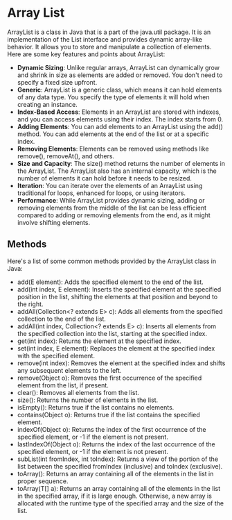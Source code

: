 # Array List

ArrayList is a class in Java that is a part of the java.util package. It is an implementation of the List interface and provides dynamic array-like behavior. It allows you to store and manipulate a collection of elements. Here are some key features and points about ArrayList:
- <b>Dynamic Sizing</b>: Unlike regular arrays, ArrayList can dynamically grow and shrink in size as elements are added or removed. You don't need to specify a fixed size upfront.
- <b>Generic</b>: ArrayList is a generic class, which means it can hold elements of any data type. You specify the type of elements it will hold when creating an instance.
- <b>Index-Based Access</b>: Elements in an ArrayList are stored with indexes, and you can access elements using their index. The index starts from 0.
- <b>Adding Elements</b>: You can add elements to an ArrayList using the add() method. You can add elements at the end of the list or at a specific index.
- <b>Removing Elements</b>: Elements can be removed using methods like remove(), removeAt(), and others.
- <b>Size and Capacity</b>: The size() method returns the number of elements in the ArrayList. The ArrayList also has an internal capacity, which is the number of elements it can hold before it needs to be resized.
- <b>Iteration</b>: You can iterate over the elements of an ArrayList using traditional for loops, enhanced for loops, or using iterators.
- <b>Performance</b>: While ArrayList provides dynamic sizing, adding or removing elements from the middle of the list can be less efficient compared to adding or removing elements from the end, as it might involve shifting elements.

 ## Methods
 Here's a list of some common methods provided by the ArrayList class in Java:
- add(E element): Adds the specified element to the end of the list.
- add(int index, E element): Inserts the specified element at the specified position in the list, shifting the elements at that position and beyond to the right.
- addAll(Collection<? extends E> c): Adds all elements from the specified collection to the end of the list.
- addAll(int index, Collection<? extends E> c): Inserts all elements from the specified collection into the list, starting at the specified index.
- get(int index): Returns the element at the specified index.
- set(int index, E element): Replaces the element at the specified index with the specified element.
- remove(int index): Removes the element at the specified index and shifts any subsequent elements to the left.
- remove(Object o): Removes the first occurrence of the specified element from the list, if present.
- clear(): Removes all elements from the list.
- size(): Returns the number of elements in the list.
- isEmpty(): Returns true if the list contains no elements.
- contains(Object o): Returns true if the list contains the specified element.
- indexOf(Object o): Returns the index of the first occurrence of the specified element, or -1 if the element is not present.
- lastIndexOf(Object o): Returns the index of the last occurrence of the specified element, or -1 if the element is not present.
- subList(int fromIndex, int toIndex): Returns a view of the portion of the list between the specified fromIndex (inclusive) and toIndex (exclusive).
- toArray(): Returns an array containing all of the elements in the list in proper sequence.
- toArray(T[] a): Returns an array containing all of the elements in the list in the specified array, if it is large enough. Otherwise, a new array is allocated with the runtime type of the specified array and the size of the list.
